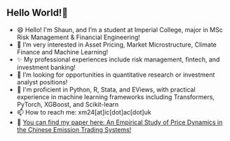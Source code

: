 ## Hello World!👋

- 😄 Hello! I'm Shaun, and I’m a student at Imperial College, major in MSc Risk Management & Financial Engineering!
- 🌱 I’m very interested in Asset Pricing, Market Microstructure, Climate Finance and Machine Learning!
- ✨ My professional experiences include risk management, fintech, and investment banking!
- 👯 I’m looking for opportunities in quantitative research or investment analyst positions!
- 🤔 I'm proficient in Python, R, Stata, and EViews, with practical experience in machine learning frameworks including Transformers, PyTorch, XGBoost, and Scikit-learn
- 📫 How to reach me: xm24[at]ic[dot]ac[dot]uk
- 🔭 [You can find my paper here: An Empirical Study of Price Dynamics in the Chinese Emission Trading Systems!](https://github.com/xm0207/quant-research/blob/main/carbon-offset-study.md](https://github.com/xm0207/Shaun-s-Project/blob/main/Carbon_Factor_Graduate_Thesis.pdf))
